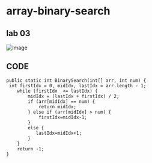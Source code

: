# array-binary-search 
## lab 03
![image](https://user-images.githubusercontent.com/80682261/125021752-eeffa100-e083-11eb-9910-0ec12878977e.png)

## CODE
```
public static int BinarySearch(int[] arr, int num) {
 int firstIdx = 0, midIdx, lastIdx = arr.length - 1;
    while (firstIdx  <= lastIdx) {
        midIdx = (lastIdx + firstIdx) / 2;
        if (arr[midIdx] == num) {
            return midIdx;
        } else if (arr[midIdx] > num) {
            firstIdx=midIdx-1;
        }
        else {
           lastIdx=midIdx+1;
        }
    }
    return -1;
}
```
